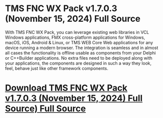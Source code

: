 # TMS FNC WX Pack v1.7.0.3 (November 15, 2024) Full Source

With TMS FNC WX Pack, you can leverage existing web libraries in VCL Windows applications, FMX cross-platform applications for Windows, macOS, iOS, Android & Linux, or TMS WEB Core Web applications for any device running a modern browser. The integration is seamless and in almost all cases the functionality is offline usable as components from your Delphi or C++Builder applications. No extra files need to be deployed along with your applications, the components are designed in such a way they look, feel, behave just like other framework components.

# [Download TMS FNC WX Pack v1.7.0.3 (November 15, 2024) Full Source) Full Source](https://developer.team/delphi/35111-tms-fnc-wx-pack-v1703-november-15-2024-full-source.html)
